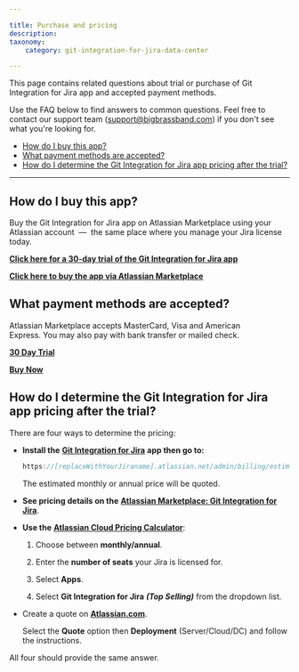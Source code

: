 ```yaml
---

title: Purchase and pricing
description:
taxonomy:
    category: git-integration-for-jira-data-center

---
```


This page contains related questions about trial or purchase of Git Integration for Jira app and accepted payment methods.

Use the FAQ below to find answers to common questions. Feel free to contact our support team ([support@bigbrassband.com](mailto:support@bigbrassband.com?subject=About%20purchasing%20Git%20Plugin)) if you don't see what you're looking for.

- [How do I buy this app?](#how-do-i-buy-this-app)
- [What payment methods are accepted?](#what-payment-methods-are-accepted)
- [How do I determine the Git Integration for Jira app pricing after the trial?](#how-do-i-determine-the-git-integration-for-jira-app-pricing-after-the-trial)

* * *

## How do I buy this app?

Buy the Git Integration for Jira app on Atlassian Marketplace using your Atlassian account  —  the same place where you manage your Jira license today.

[**Click here for a 30-day trial of the Git Integration for Jira app**](https://my.atlassian.com/addon/try/com.xiplink.jira.git.jira_git_plugin)

[**Click here to buy the app via Atlassian Marketplace**](https://my.atlassian.com/purchase/buyaddon?key=com.xiplink.jira.git.jira_git_plugin)

## What payment methods are accepted?

Atlassian Marketplace accepts MasterCard, Visa and American Express. You may also pay with bank transfer or mailed check.

[**30 Day Trial**](https://my.atlassian.com/addon/try/com.xiplink.jira.git.jira_git_plugin)

[**Buy Now**](https://my.atlassian.com/purchase/buyaddon?key=com.xiplink.jira.git.jira_git_plugin)

## How do I determine the Git Integration for Jira app pricing after the trial?

There are four ways to determine the pricing:

*   **Install the** [**Git Integration for Jira**](https://marketplace.atlassian.com/apps/4984/git-integration-for-jira?hosting=datacenter&tab=pricing) **app then go to:**

    ```java
    https://[replaceWithYourJiraname].atlassian.net/admin/billing/estimate
    ```

    The estimated monthly or annual price will be quoted.

*   **See pricing details on the** [**Atlassian Marketplace: Git Integration for Jira**](https://marketplace.atlassian.com/apps/4984/git-integration-for-jira?hosting=datacenter&tab=pricing).

*   **Use the** [**Atlassian Cloud Pricing Calculator**](https://www.atlassian.com/software/pricing-calculator):

    1.  Choose between **monthly/annual**.

    2.  Enter the **number of seats** your Jira is licensed for.

    3.  Select **Apps**.

    4.  Select **Git Integration for Jira** _**(Top Selling)**_ from the dropdown list.

*   Create a quote on [**Atlassian.com**](https://www.atlassian.com/purchase/addon/com.xiplink.jira.git.jira_git_plugin).

    Select the **Quote** option then **Deployment** (Server/Cloud/DC) and follow the instructions.

All four should provide the same answer.

